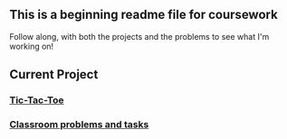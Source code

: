 ## This is a beginning readme file for coursework

Follow along, with both the projects and the problems to see what I'm working on!

## Current Project
### [Tic-Tac-Toe](https://github.com/skyheat47295/Tic-Tac-Toe_with_AI/blob/master/Tic-Tac-Toe%20with%20AI/task/tictactoe/tictactoe.py)
### [Classroom problems and tasks](https://github.com/skyheat47295/Tic-Tac-Toe_with_AI/tree/master/Problems)

